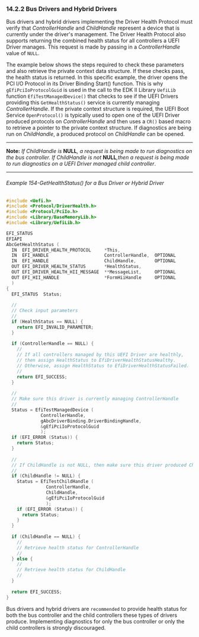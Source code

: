 <!--- @file
  14.2.2 Bus Drivers and Hybrid Drivers

  Copyright (c) 2012-2018, Intel Corporation. All rights reserved.<BR>

  Redistribution and use in source (original document form) and 'compiled'
  forms (converted to PDF, epub, HTML and other formats) with or without
  modification, are permitted provided that the following conditions are met:

  1) Redistributions of source code (original document form) must retain the
     above copyright notice, this list of conditions and the following
     disclaimer as the first lines of this file unmodified.

  2) Redistributions in compiled form (transformed to other DTDs, converted to
     PDF, epub, HTML and other formats) must reproduce the above copyright
     notice, this list of conditions and the following disclaimer in the
     documentation and/or other materials provided with the distribution.

  THIS DOCUMENTATION IS PROVIDED BY TIANOCORE PROJECT "AS IS" AND ANY EXPRESS OR
  IMPLIED WARRANTIES, INCLUDING, BUT NOT LIMITED TO, THE IMPLIED WARRANTIES OF
  MERCHANTABILITY AND FITNESS FOR A PARTICULAR PURPOSE ARE DISCLAIMED. IN NO
  EVENT SHALL TIANOCORE PROJECT  BE LIABLE FOR ANY DIRECT, INDIRECT, INCIDENTAL,
  SPECIAL, EXEMPLARY, OR CONSEQUENTIAL DAMAGES (INCLUDING, BUT NOT LIMITED TO,
  PROCUREMENT OF SUBSTITUTE GOODS OR SERVICES; LOSS OF USE, DATA, OR PROFITS;
  OR BUSINESS INTERRUPTION) HOWEVER CAUSED AND ON ANY THEORY OF LIABILITY,
  WHETHER IN CONTRACT, STRICT LIABILITY, OR TORT (INCLUDING NEGLIGENCE OR
  OTHERWISE) ARISING IN ANY WAY OUT OF THE USE OF THIS DOCUMENTATION, EVEN IF
  ADVISED OF THE POSSIBILITY OF SUCH DAMAGE.

-->

### 14.2.2 Bus Drivers and Hybrid Drivers

Bus drivers and hybrid drivers implementing the Driver Health Protocol must
verify that _ControllerHandle_ and _ChildHandle_ represent a device that is
currently under the driver's management. The Driver Health Protocol also
supports returning the combined health status for all controllers a UEFI Driver
manages. This request is made by passing in a _ControllerHandle_ value of
`NULL`.

The example below shows the steps required to check these parameters and also
retrieve the private context data structure. If these checks pass, the health
status is returned. In this specific example, the driver opens the PCI I/O
Protocol in its Driver Binding Start() function. This is why
`gEfiPciIoProtocolGuid` is used in the call to the EDK II Library `UefiLib` function `EfiTestManagedDevice()` that checks to see if the UEFI
Drivers providing this `GetHealthStatus()` service is currently managing
_ControllerHandle_. If the private context structure is required, the UEFI Boot
Service `OpenProtocol()` is typically used to open one of the UEFI Driver
produced protocols on _ControllerHandle_ and then uses a `CR()` based macro to
retrieve a pointer to the private context structure. If diagnostics are being
run on _ChildHandle_, a produced protocol on _ChildHandle_ can be opened.

**********
**Note:** _If ChildHandle_ _is_ **NULL**_, a request is being made to run
diagnostics on the bus controller. If ChildHandle is not_ **NULL**_,then a
request is being made to run diagnostics on a UEFI Driver managed child
controller_.
**********

###### Example 154-GetHealthStatus() for a Bus Driver or Hybrid Driver

```c
#include <Uefi.h>
#include <Protocol/DriverHealth.h>
#include <Protocol/PciIo.h>
#include <Library/BaseMemoryLib.h>
#include <Library/UefiLib.h>

EFI_STATUS
EFIAPI
AbcGetHealthStatus (
  IN  EFI_DRIVER_HEALTH_PROTOCOL     *This,
  IN  EFI_HANDLE                     ControllerHandle,  OPTIONAL
  IN  EFI_HANDLE                     ChildHandle,       OPTIONAL
  OUT EFI_DRIVER_HEALTH_STATUS       *HealthStatus,
  OUT EFI_DRIVER_HEALTH_HII_MESSAGE  **MessageList,     OPTIONAL
  OUT EFI_HII_HANDLE                 *FormHiiHandle     OPTIONAL
  )
{
  EFI_STATUS  Status;
  
  //
  // Check input parameters
  //
  if (HealthStatus == NULL) {
    return EFI_INVALID_PARAMETER;
  }
  
  if (ControllerHandle == NULL) {
    //
    // If all controllers managed by this UEFI Driver are healthly,
    // then assign HealthStatus to EfiDriverHealthStatusHealthy.
    // Otherwise, assign HealthStatus to EfiDriverHealthStatusFailed.
    //
    return EFI_SUCCESS;
  }
  
  //
  // Make sure this driver is currently managing ControllerHandle
  //
  Status = EfiTestManagedDevice (
             ControllerHandle,
             gAbcDriverBinding.DriverBindingHandle,
             &gEfiPciIoProtocolGuid
             );
  if (EFI_ERROR (Status)) {
    return Status;
  }
  
  //
  // If ChildHandle is not NULL, then make sure this driver produced ChildHandle
  //
  if (ChildHandle != NULL) {
    Status = EfiTestChildHandle (
               ControllerHandle,
               ChildHandle,
               &gEfiPciIoProtocolGuid
               );
    if (EFI_ERROR (Status)) {
      return Status;
    }
  }
  
  if (ChildHandle == NULL) {
    //
    // Retrieve health status for ControllerHandle
    //
  } else {
    //
    // Retrieve health status for ChildHandle
    //
  }
  
  return EFI_SUCCESS;
}
```

Bus drivers and hybrid drivers are `recommended` to provide health status for
both the bus controller and the child controllers these types of drivers
produce. Implementing diagnostics for only the bus controller or only the child
controllers is strongly discouraged.
